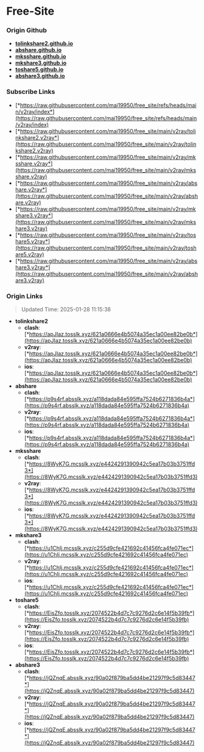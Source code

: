 # Free-Site

### Origin Github

- [**tolinkshare2.github.io**](https://github.com/tolinkshare2/tolinkshare2.github.io)
- [**abshare.github.io**](https://github.com/abshare/abshare.github.io)
- [**mksshare.github.io**](https://github.com/mksshare/mksshare.github.io)
- [**mkshare3.github.io**](https://github.com/mkshare3/mkshare3.github.io)
- [**toshare5.github.io**](https://github.com/toshare5/toshare5.github.io)
- [**abshare3.github.io**](https://github.com/abshare3/abshare3.github.io)

### Subscribe Links

- [*https://raw.githubusercontent.com/mai19950/free_site/refs/heads/main/v2ray/index*](https://raw.githubusercontent.com/mai19950/free_site/refs/heads/main/v2ray/index)
- [*https://raw.githubusercontent.com/mai19950/free_site/main/v2ray/tolinkshare2.v2ray*](https://raw.githubusercontent.com/mai19950/free_site/main/v2ray/tolinkshare2.v2ray)
- [*https://raw.githubusercontent.com/mai19950/free_site/main/v2ray/mksshare.v2ray*](https://raw.githubusercontent.com/mai19950/free_site/main/v2ray/mksshare.v2ray)
- [*https://raw.githubusercontent.com/mai19950/free_site/main/v2ray/abshare.v2ray*](https://raw.githubusercontent.com/mai19950/free_site/main/v2ray/abshare.v2ray)
- [*https://raw.githubusercontent.com/mai19950/free_site/main/v2ray/mkshare3.v2ray*](https://raw.githubusercontent.com/mai19950/free_site/main/v2ray/mkshare3.v2ray)
- [*https://raw.githubusercontent.com/mai19950/free_site/main/v2ray/toshare5.v2ray*](https://raw.githubusercontent.com/mai19950/free_site/main/v2ray/toshare5.v2ray)
- [*https://raw.githubusercontent.com/mai19950/free_site/main/v2ray/abshare3.v2ray*](https://raw.githubusercontent.com/mai19950/free_site/main/v2ray/abshare3.v2ray)

### Origin Links

> Updated Time: 2025-01-28 11:15:38

- **tolinkshare2**
  - **clash**: [*https://apJIaz.tosslk.xyz/621a0666e4b5074a35ec1a00ee82be0b*](https://apJIaz.tosslk.xyz/621a0666e4b5074a35ec1a00ee82be0b)
  - **v2ray**: [*https://apJIaz.tosslk.xyz/621a0666e4b5074a35ec1a00ee82be0b*](https://apJIaz.tosslk.xyz/621a0666e4b5074a35ec1a00ee82be0b)
  - **ios**: [*https://apJIaz.tosslk.xyz/621a0666e4b5074a35ec1a00ee82be0b*](https://apJIaz.tosslk.xyz/621a0666e4b5074a35ec1a00ee82be0b)
- **abshare**
  - **clash**: [*https://p9s4rf.absslk.xyz/a118dada84e595ffa7524b6271836b4a*](https://p9s4rf.absslk.xyz/a118dada84e595ffa7524b6271836b4a)
  - **v2ray**: [*https://p9s4rf.absslk.xyz/a118dada84e595ffa7524b6271836b4a*](https://p9s4rf.absslk.xyz/a118dada84e595ffa7524b6271836b4a)
  - **ios**: [*https://p9s4rf.absslk.xyz/a118dada84e595ffa7524b6271836b4a*](https://p9s4rf.absslk.xyz/a118dada84e595ffa7524b6271836b4a)
- **mksshare**
  - **clash**: [*https://8WyK7G.mcsslk.xyz/e4424291390942c5ea17b03b3751ffd3*](https://8WyK7G.mcsslk.xyz/e4424291390942c5ea17b03b3751ffd3)
  - **v2ray**: [*https://8WyK7G.mcsslk.xyz/e4424291390942c5ea17b03b3751ffd3*](https://8WyK7G.mcsslk.xyz/e4424291390942c5ea17b03b3751ffd3)
  - **ios**: [*https://8WyK7G.mcsslk.xyz/e4424291390942c5ea17b03b3751ffd3*](https://8WyK7G.mcsslk.xyz/e4424291390942c5ea17b03b3751ffd3)
- **mkshare3**
  - **clash**: [*https://u1ChIj.mcsslk.xyz/c255d9cfe421692c41456fca4fe071ec*](https://u1ChIj.mcsslk.xyz/c255d9cfe421692c41456fca4fe071ec)
  - **v2ray**: [*https://u1ChIj.mcsslk.xyz/c255d9cfe421692c41456fca4fe071ec*](https://u1ChIj.mcsslk.xyz/c255d9cfe421692c41456fca4fe071ec)
  - **ios**: [*https://u1ChIj.mcsslk.xyz/c255d9cfe421692c41456fca4fe071ec*](https://u1ChIj.mcsslk.xyz/c255d9cfe421692c41456fca4fe071ec)
- **toshare5**
  - **clash**: [*https://EisZfo.tosslk.xyz/2074522b4d7c7c9276d2c6e14f5b39fb*](https://EisZfo.tosslk.xyz/2074522b4d7c7c9276d2c6e14f5b39fb)
  - **v2ray**: [*https://EisZfo.tosslk.xyz/2074522b4d7c7c9276d2c6e14f5b39fb*](https://EisZfo.tosslk.xyz/2074522b4d7c7c9276d2c6e14f5b39fb)
  - **ios**: [*https://EisZfo.tosslk.xyz/2074522b4d7c7c9276d2c6e14f5b39fb*](https://EisZfo.tosslk.xyz/2074522b4d7c7c9276d2c6e14f5b39fb)
- **abshare3**
  - **clash**: [*https://jQZnqE.absslk.xyz/90a02f879ba5dd4be21297f9c5d83447*](https://jQZnqE.absslk.xyz/90a02f879ba5dd4be21297f9c5d83447)
  - **v2ray**: [*https://jQZnqE.absslk.xyz/90a02f879ba5dd4be21297f9c5d83447*](https://jQZnqE.absslk.xyz/90a02f879ba5dd4be21297f9c5d83447)
  - **ios**: [*https://jQZnqE.absslk.xyz/90a02f879ba5dd4be21297f9c5d83447*](https://jQZnqE.absslk.xyz/90a02f879ba5dd4be21297f9c5d83447)
